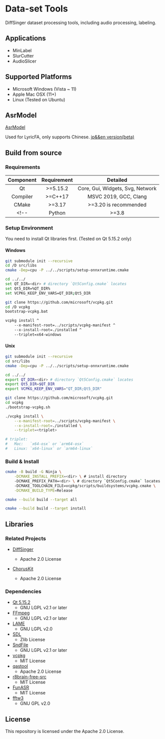 # Data-set Tools

DiffSinger dataset processing tools, including audio processing, labeling.

## Applications

+ MinLabel
+ SlurCutter
+ AudioSlicer

## Supported Platforms

+ Microsoft Windows (Vista ~ 11)
+ Apple Mac OSX (11+)
+ Linux (Tested on Ubuntu)

## AsrModel

[AsrModel](https://github.com/openvpi/dataset-tools/releases/tag/AsrModel)

Used for LyricFA, only supports Chinese. [jp&&en version(beta)](https://github.com/wolfgitpr/LyricFA)

## Build from source

### Requirements

| Component | Requirement |             Detailed             |
|:---------:|:-----------:|:--------------------------------:|
|    Qt     |  \>=5.15.2  | Core, Gui, Widgets, Svg, Network |
| Compiler  |  \>=C++17   |      MSVC 2019, GCC, Clang       |
|   CMake   |   \>=3.17   |      >=3.20 is recommended       |
   <!--    |   Python    |              \>=3.8              |                  /                   | -->

### Setup Environment

You need to install Qt libraries first. (Tested on Qt 5.15.2 only)

#### Windows

```sh
git submodule init --recursive
cd /D src/libs
cmake -Dep=cpu -P ../../scripts/setup-onnxruntime.cmake

cd ../../
set QT_DIR=<dir> # directory `Qt5Config.cmake` locates
set Qt5_DIR=%QT_DIR%
set VCPKG_KEEP_ENV_VARS=QT_DIR;Qt5_DIR

git clone https://github.com/microsoft/vcpkg.git
cd /D vcpkg
bootstrap-vcpkg.bat

vcpkg install ^
    --x-manifest-root=../scripts/vcpkg-manifest ^
    --x-install-root=./installed ^
    --triplet=x64-windows
```

#### Unix

```sh
git submodule init --recursive
cd src/libs
cmake -Dep=cpu -P ../../scripts/setup-onnxruntime.cmake

cd ../../
export QT_DIR=<dir> # directory `Qt5Config.cmake` locates
export Qt5_DIR=$QT_DIR
export VCPKG_KEEP_ENV_VARS="QT_DIR;Qt5_DIR"

git clone https://github.com/microsoft/vcpkg.git
cd vcpkg
./bootstrap-vcpkg.sh

./vcpkg install \
    --x-manifest-root=../scripts/vcpkg-manifest \
    --x-install-root=./installed \
    --triplet=<triplet>

# triplet:
#   Mac:   `x64-osx` or `arm64-osx`
#   Linux: `x64-linux` or `arm64-linux`
```

### Build & Install

```sh
cmake -B build -G Ninja \
    -DCMAKE_INSTALL_PREFIX=<dir> \ # install directory
    -DCMAKE_PREFIX_PATH=<dir> \ # directory `Qt5Config.cmake` locates
    -DCMAKE_TOOLCHAIN_FILE=vcpkg/scripts/buildsystems/vcpkg.cmake \
    -DCMAKE_BUILD_TYPE=Release

cmake --build build --target all

cmake --build build --target install
```

## Libraries

### Related Projects

+ [DiffSinger](https://github.com/openvpi/DiffSinger)
    + Apache 2.0 License

+ [ChorusKit](https://github.com/SineStriker/qsynthesis-revenge)
    + Apache 2.0 License

### Dependencies

+ [Qt 5.15.2](https://www.qt.io/)
    + GNU LGPL v2.1 or later
+ [FFmpeg](https://github.com/FFmpeg/FFmpeg)
    + GNU LGPL v2.1 or later
+ [LAME](https://lame.sourceforge.io/)
    + GNU LGPL v2.0
+ [SDL](https://github.com/libsdl-org/SDL)
    + Zlib License
+ [SndFile](https://github.com/libsndfile/libsndfile)
    + GNU LGPL v2.1 or later
+ [vcpkg](https://github.com/microsoft/vcpkg)
    + MIT License
+ [qastool](https://github.com/SineStriker/qt-json-autogen)
    + Apache 2.0 License
+ [r8brain-free-src](https://github.com/avaneev/r8brain-free-src)
    + MIT License
+ [FunASR](https://github.com/alibaba-damo-academy/FunASR)
    + MIT License
+ [fftw3](https://github.com/FFTW/fftw3)
    + GNU GPL v2.0

## License

This repository is licensed under the Apache 2.0 License.